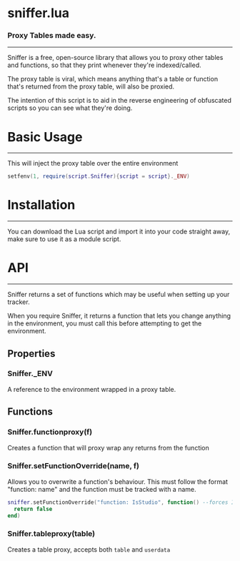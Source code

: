 # sniffer.lua
### Proxy Tables made easy.

---
Sniffer is a free, open-source library that allows you to proxy other tables and functions, so that they print whenever they're indexed/called.

The proxy table is viral, which means anything that's a table or function that's returned from the proxy table, will also be proxied.

The intention of this script is to aid in the reverse engineering of obfuscated scripts so you can see what they're doing.

# Basic Usage

---
This will inject the proxy table over the entire environment
```lua
setfenv(1, require(script.Sniffer){script = script}._ENV)
```

# Installation

---
You can download the Lua script and import it into your code straight away, make sure to use it as a module script.

# API

---
Sniffer returns a set of functions which may be useful when setting up your tracker.

When you require Sniffer, it returns a function that lets you change anything in the environment, you must call this before attempting to get the environment.

## Properties
### Sniffer._ENV
A reference to the environment wrapped in a proxy table.

## Functions
### Sniffer.functionproxy(f)
Creates a function that will proxy wrap any returns from the function

### Sniffer.setFunctionOverride(name, f)
Allows you to overwrite a function's behaviour. This must follow the format "function: name" and the function must be tracked with a name.
```lua
sniffer.setFunctionOverride("function: IsStudio", function() --forces IsStudio to always return false
  return false
end)
```

### Sniffer.tableproxy(table)
Creates a table proxy, accepts both ``table`` and ``userdata``
